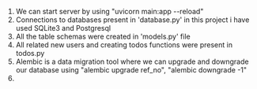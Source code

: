 1. We can start server by using "uvicorn main:app --reload"
2. Connections to databases present in 'database.py' in this project i have used SQLite3 and Postgresql
3. All the table schemas were created in 'models.py' file
4. All related new users and creating todos functions were present in todos.py
5. Alembic is a data migration tool where we can upgrade and downgrade our database using "alembic upgrade ref_no", "alembic downgrade -1"
6. 
